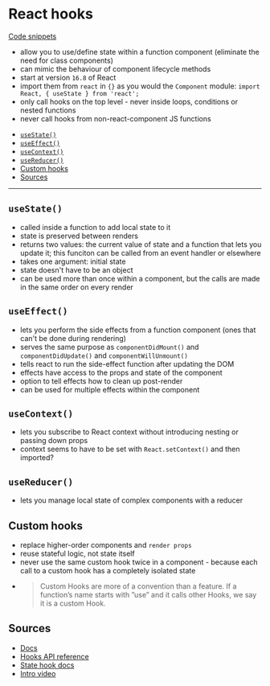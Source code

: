 # React hooks <!-- omit in toc -->

[Code snippets](https://github.com/30-seconds/30-seconds-of-react)

* allow you to use/define state within a function component (eliminate the need for class components)
* can mimic the behaviour of component lifecycle methods
* start at version `16.8` of React
* import them from `react` in `{}` as you would the `Component` module: `import React, { useState } from 'react';`
* only call hooks on the top level - never inside loops, conditions or nested functions
* never call hooks from non-react-component JS functions

- [`useState()`](#usestate)
- [`useEffect()`](#useeffect)
- [`useContext()`](#usecontext)
- [`useReducer()`](#usereducer)
- [Custom hooks](#custom-hooks)
- [Sources](#sources)

---

## `useState()`

* called inside a function to add local state to it
* state is preserved between renders
* returns two values: the current value of state and a function that lets you update it; this funciton can be called from an event handler or elsewhere
* takes one argument: initial state
* state doesn't have to be an object
* can be used more than once within a component, but the calls are made in the same order on every render

## `useEffect()`

* lets you perform the side effects from a function component (ones that can't be done during rendering)
* serves the same purpose as `componentDidMount()` and `componentDidUpdate()` and `componentWillUnmount()`
* tells react to run the side-effect function after updating the DOM
* effects have access to the props and state of the component
* option to tell effects how to clean up post-render
* can be used for multiple effects within the component

## `useContext()`

* lets you subscribe to React context without introducing nesting or passing down props
* context seems to have to be set with `React.setContext()` and then imported?

## `useReducer()`

* lets you manage local state of complex components with a reducer

## Custom hooks

* replace higher-order components and `render props`
* reuse stateful logic, not state itself
* never use the same custom hook twice in a component - because each call to a custom hook has a completely isolated state
* > Custom Hooks are more of a convention than a feature. If a function’s name starts with ”use” and it calls other Hooks, we say it is a custom Hook.

## Sources

* [Docs](https://reactjs.org/docs/hooks-overview.html)
* [Hooks API reference](https://reactjs.org/docs/hooks-reference.html)
* [State hook docs](https://reactjs.org/docs/hooks-state.html)
* [Intro video](https://reactjs.org/docs/hooks-intro.html)
